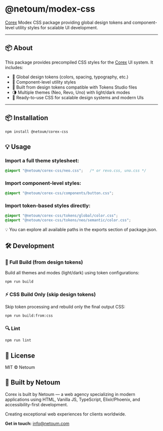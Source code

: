 # @netoum/modex-css

[Corex](https://www.npmjs.com/package/@netoum/corex) Modex CSS package providing global design tokens and component-level utility styles for scalable UI development.

---

## 📦 About

This package provides precompiled CSS styles for the [Corex](https://netoum.com/corex) UI system. It includes:

- 🎨 Global design tokens (colors, spacing, typography, etc.)
- 🧩 Component-level utility styles
- 🔧 Built from design tokens compatible with Tokens Studio files 
- 🌗 Multiple themes (Neo, Revo, Uno) with light/dark modes
- 🚀 Ready-to-use CSS for scalable design systems and modern UIs
---

## 📦 Installation

```bash
npm install @netoum/corex-css
```

## 💡 Usage

### Import a full theme stylesheet:

```css
@import "@netoum/corex-css/neo.css";   /* or revo.css, uno.css */

```

### Import component-level styles:

```css
@import "@netoum/corex-css/components/button.css";
```

### Import token-based styles directly:

```css
@import "@netoum/corex-css/tokens/global/color.css";
@import "@netoum/corex-css/tokens/neo/semantic/color.css";
```

💡 You can explore all available paths in the exports section of package.json.

## 🛠️ Development

### 🔧 Full Build (from design tokens)

Build all themes and modes (light/dark) using token configurations:

```bash
npm run build
```

### ⚡ CSS Build Only (skip design tokens)

Skip token processing and rebuild only the final output CSS:

```bash
npm run build:from:css
```

### 🔍 Lint

```bash
npm run lint
```

## 📜 License

MIT © Netoum

## 🤝 Built by Netoum

Corex is built by Netoum — a web agency specializing in modern applications using HTML, Vanilla JS, TypeScript, Elixir/Phoenix, and accessibility-first development.

Creating exceptional web experiences for clients worldwide.

**Get in touch:** info@netoum.com